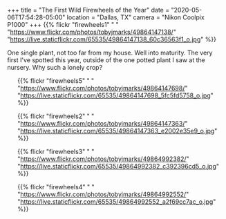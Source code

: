 +++
title = "The First Wild Firewheels of the Year"
date = "2020-05-06T17:54:28-05:00"
location = "Dallas, TX"
camera = "Nikon Coolpix P1000"
+++
{{% flickr "firewheels1"
           "          "
           "https://www.flickr.com/photos/tobyjmarks/49864147138/"
           "https://live.staticflickr.com/65535/49864147138_60c36563f1_o.jpg" %}}
<!--more-->
One single plant, not too far from my house. Well into maturity. The very first I've spotted this year, outside of the one potted plant I saw at the nursery. Why such a lonely crop?

<div class="container-fluid">
<div class="demo-gallery dark mrb35">
<ul id="lightgallery" class="list-unstyled row">

{{% flickr "firewheels5"
           "          "
           "https://www.flickr.com/photos/tobyjmarks/49864147698/"
           "https://live.staticflickr.com/65535/49864147698_5fc5fd5758_o.jpg" %}}

{{% flickr "firewheels2"
           "          "
           "https://www.flickr.com/photos/tobyjmarks/49864147363/"
           "https://live.staticflickr.com/65535/49864147363_e2002e35e9_o.jpg" %}}

{{% flickr "firewheels3"
           "          "
           "https://www.flickr.com/photos/tobyjmarks/49864992382/"
           "https://live.staticflickr.com/65535/49864992382_c392396cd5_o.jpg" %}}

{{% flickr "firewheels4"
           "          "
           "https://www.flickr.com/photos/tobyjmarks/49864992552/"
           "https://live.staticflickr.com/65535/49864992552_a2f69cc7ac_o.jpg" %}}

</ul>
</div>
</div>
